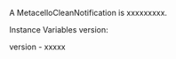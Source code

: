 A MetacelloCleanNotification is xxxxxxxxx.Instance Variables	version:		<Object>version	- xxxxx